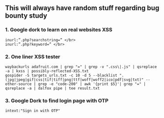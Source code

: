 ## This will always have random stuff regarding bug bounty study

### 1. Google dork to learn on real websites XSS </br>
    inurl:”.php?searchst­ring=” </br>
    inurl:”.php?keyword=” </br>
### 2. One liner XSS tester
    waybackurls adafruit.com | grep "=" | grep -v ".css\|.js" | qsreplace -a | kxss | possibly-reflected-XSS.txt
    gospider -S targets_urls.txt -c 10 -d 5 --blacklist ".(jpg|jpeg|gif|css|tif|tiff|png|ttf|woff|woff2|ico|pdf|svg|txt)" --other-source | grep -e "code-200" | awk '{print $5}'| grep "=" | qsreplace -a | dalfox pipe | tee result.txt
### 3. Google Dork to find login page with OTP
    intext:"Sign in with OTP"

